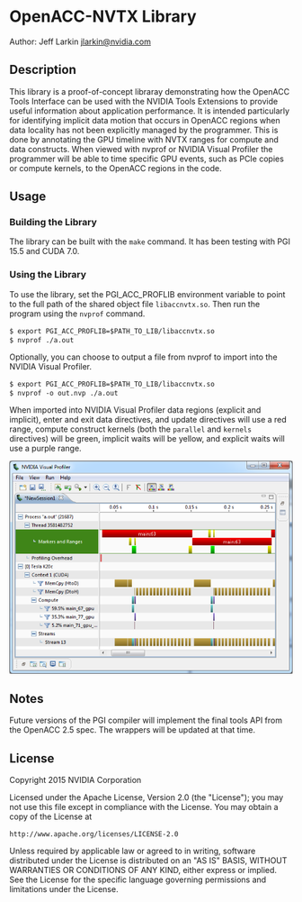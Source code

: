 OpenACC-NVTX Library
====================
Author: Jeff Larkin <jlarkin@nvidia.com>

Description
-----------
This library is a proof-of-concept libraray demonstrating how the OpenACC Tools
Interface can be used with the NVIDIA Tools Extensions to provide useful
information about application performance. It is intended particularly for
identifying implicit data motion that occurs in OpenACC regions when data
locality has not been explicitly managed by the programmer. This is done by
annotating the GPU timeline with NVTX ranges for compute and data constructs.
When viewed with nvprof or NVIDIA Visual Profiler the programmer will be able
to time specific GPU events, such as PCIe copies or compute kernels, to the
OpenACC regions in the code.

Usage
-----

### Building the Library ###
The library can be built with the `make` command. It has been testing with PGI
15.5 and CUDA 7.0.

### Using the Library ###
To use the library, set the PGI_ACC_PROFLIB environment variable to point to
the full path of the shared object file `libaccnvtx.so`. Then run the program
using the `nvprof` command.

    $ export PGI_ACC_PROFLIB=$PATH_TO_LIB/libaccnvtx.so
    $ nvprof ./a.out

Optionally, you can choose to output a file from nvprof to import into the NVIDIA
Visual Profiler.

    $ export PGI_ACC_PROFLIB=$PATH_TO_LIB/libaccnvtx.so
    $ nvprof -o out.nvp ./a.out

When imported into NVIDIA Visual Profiler data regions (explicit and implicit),
enter and exit data directives, and update directives will use a red range,
compute construct kernels (both the `parallel` and `kernels` directives) will
be green, implicit waits will be yellow, and explicit waits will use a purple
range.

![Screenshot of Visual Profiler using NVTX Ranges for OpenACC constructs.](images/visual_profiler_sample.png)

Notes
-----
Future versions of the PGI compiler will implement the final tools API from the
OpenACC 2.5 spec. The wrappers will be updated at that time.

License
-------
Copyright 2015 NVIDIA Corporation

Licensed under the Apache License, Version 2.0 (the "License");
you may not use this file except in compliance with the License.
You may obtain a copy of the License at

    http://www.apache.org/licenses/LICENSE-2.0

Unless required by applicable law or agreed to in writing, software
distributed under the License is distributed on an "AS IS" BASIS,
WITHOUT WARRANTIES OR CONDITIONS OF ANY KIND, either express or implied.
See the License for the specific language governing permissions and
limitations under the License.
